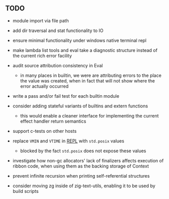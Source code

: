 ## TODO

* module import via file path

* add dir traversal and stat functionality to IO

* ensure minimal functionality under windows native terminal repl

* make lambda list tools and eval take a diagnostic structure instead of the current rich error facility

* audit source attribution consistency in Eval
    - in many places in builtin, we were are attributing errors to the place the value was created,
      when in fact that will not show where the error actually occurred

* write a pass and/or fail test for each builtin module

* consider adding stateful variants of builtins and extern functions
    - this would enable a cleaner interface for implementing the current effect handler return semantics

* support c-tests on other hosts

* replace `VMIN` and `VTIME` in [REPL](src/mod/REPL.zig#L526) with `std.posix` values
    - blocked by the fact `std.posix` does not expose these values

* investigate how non-gc allocators' lack of finalizers affects execution of ribbon code,
  when using them as the backing storage of Context

* prevent infinite recursion when printing self-referential structures

* consider moving zg inside of zig-text-utils, enabling it to be used by build scripts
